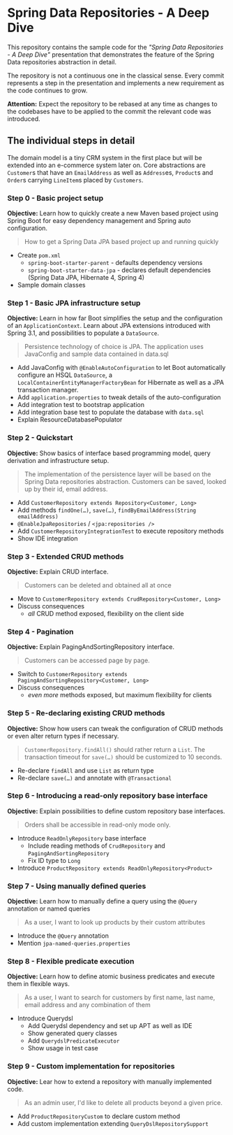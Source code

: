 # Spring Data Repositories - A Deep Dive

This repository contains the sample code for the _"Spring Data Repositories - A Deep Dive"_ presentation that demonstrates the feature of the Spring Data repositories abstraction in detail.

The repository is not a continuous one in the classical sense. Every commit represents a step in the presentation and implements a new requirement as the code continues to grow.

__Attention:__ Expect the repository to be rebased at any time as changes to the codebases have to be applied to the commit the relevant code was introduced.

## The individual steps in detail

The domain model is a tiny CRM system in the first place but will be extended into an e-commerce system later on. Core abstractions are `Customer`s that have an `EmailAddress` as well as `Address`es, `Product`s and `Order`s carrying `LineItem`s placed by `Customers`.

### Step 0 - Basic project setup

__Objective:__ Learn how to quickly create a new Maven based project using Spring Boot for easy dependency management and Spring auto configuration.

> How to get a Spring Data JPA based project up and running quickly

- Create `pom.xml`
    - `spring-boot-starter-parent` - defaults dependency versions
    - `spring-boot-starter-data-jpa` - declares default dependencies (Spring Data JPA, Hibernate 4, Spring 4)
- Sample domain classes

### Step 1 - Basic JPA infrastructure setup

__Objective:__ Learn in how far Boot simplifies the setup and the configuration of an `ApplicationContext`. Learn about JPA extensions introduced with Spring 3.1, and possibilities to populate a `DataSource`.

> Persistence technology of choice is JPA. The application uses JavaConfig and sample data contained in data.sql

- Add JavaConfig with `@EnableAutoConfiguration` to let Boot automatically configure an HSQL `DataSource`, a `LocalContainerEntityManagerFactoryBean` for Hibernate as well as a JPA transaction manager.
- Add `application.properties` to tweak details of the auto-configuration
- Add integration test to bootstrap application
- Add integration base test to populate the database with `data.sql`
- Explain ResourceDatabasePopulator

### Step 2 - Quickstart

__Objective:__ Show basics of interface based programming model, query derivation and infrastructure setup.

> The implementation of the persistence layer will be based on the Spring Data repositories abstraction. Customers can be saved, looked up by their id, email address.

- Add `CustomerRepository extends Repository<Customer, Long>`
- Add methods `findOne(…)`, `save(…)`, `findByEmailAddress(String emailAddress)`
- `@EnableJpaRepositories` / `<jpa:repositories />`
- Add `CustomerRepositoryIntegrationTest` to execute repository methods
- Show IDE integration

### Step 3 - Extended CRUD methods

__Objective:__ Explain CRUD interface.

> Customers can be deleted and obtained all at once

- Move to `CustomerRepository extends CrudRepository<Customer, Long>`
- Discuss consequences
  - *all* CRUD method exposed, flexibility on the client side

### Step 4 - Pagination

__Objective:__  Explain PagingAndSortingRepository interface.

> Customers can be accessed page by page.

- Switch to `CustomerRepository extends PagingAndSortingRepository<Customer, Long>`
- Discuss consequences
  - *even more* methods exposed, but maximum flexibility for clients

### Step 5 - Re-declaring existing CRUD methods

__Objective:__ Show how users can tweak the configuration of CRUD methods or even alter return types if necessary.

> `CustomerRepository.findAll()` should rather return a `List`. The transaction timeout for `save(…)` should be customized to 10 seconds.

- Re-declare `findAll` and use `List` as return type
- Re-declare `save(…)` and annotate with `@Transactional`

### Step 6 - Introducing a read-only repository base interface

__Objective:__ Explain possibilities to define custom repository base interfaces.

> Orders shall be accessible in read-only mode only.

- Introduce `ReadOnlyRepository` base interface
  - Include reading methods of `CrudRepository` and `PagingAndSortingRepository`
  - Fix ID type to `Long`
- Introduce `ProductRepository extends ReadOnlyRepository<Product>`

### Step 7 - Using manually defined queries

__Objective:__ Learn how to manually define a query using the `@Query` annotation or named queries

> As a user, I want to look up products by their custom attributes

- Introduce the `@Query` annotation
- Mention `jpa-named-queries.properties`

### Step 8 - Flexible predicate execution

__Objective:__ Learn how to define atomic business predicates and execute them in flexible ways.

> As a user, I want to search for customers by first name, last name, email address and any combination of them

- Introduce Querydsl
  - Add Querydsl dependency and set up APT as well as IDE
  - Show generated query classes
  - Add `QuerydslPredicateExecutor`
  - Show usage in test case

### Step 9 - Custom implementation for  repositories

__Objective:__ Lear how to extend a repository with manually implemented code.

> As an admin user, I'd like to delete all products beyond a given price.

- Add `ProductRepositoryCustom` to declare custom method
- Add custom implementation extending `QueryDslRepositorySupport`
